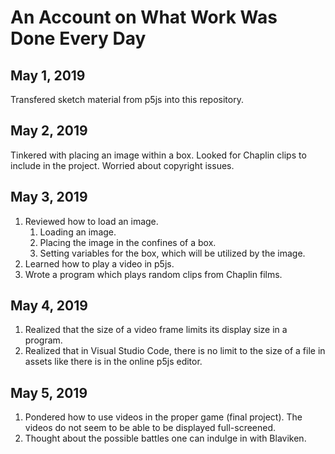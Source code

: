 # An Account on What Work Was Done Every Day

## May 1, 2019
Transfered sketch material from p5js into this repository.

## May 2, 2019
Tinkered with placing an image within a box. Looked for Chaplin clips to include in the project. Worried about copyright issues.

## May 3, 2019
1. Reviewed how to load an image.
   1. Loading an image.
   2. Placing the image in the confines of a box.
   3. Setting variables for the box, which will be utilized by the image.
2. Learned how to play a video in p5js.
3. Wrote a program which plays random clips from Chaplin films.

## May 4, 2019
1. Realized that the size of a video frame limits its display size in a program.
2. Realized that in Visual Studio Code, there is no limit to the size of a file in assets like there is in the online p5js editor.

## May 5, 2019
1. Pondered how to use videos in the proper game (final project). The videos do not seem to be able to be displayed full-screened. 
2. Thought about the possible battles one can indulge in with Blaviken.
